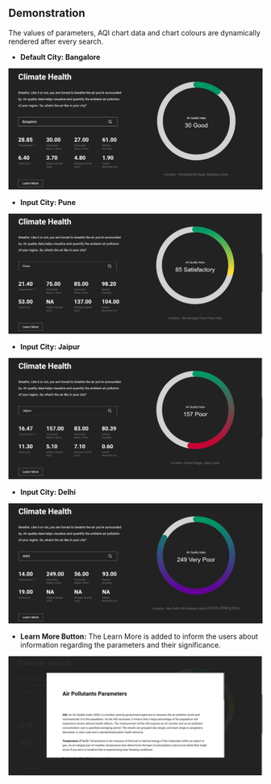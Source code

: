 ## Demonstration

The values of parameters, AQI chart data and chart colours are dynamically rendered after every search. 

* **Default City: Bangalore**

![Demo_1](https://github.com/sonica799/AQI-Dashboard/blob/main/images/Demo_1.jpg)

* **Input City: Pune**

![Demo_2](https://github.com/sonica799/AQI-Dashboard/blob/main/images/Demo_2.jpg)

* **Input City: Jaipur**

![Demo_3](https://github.com/sonica799/AQI-Dashboard/blob/main/images/Demo_3.jpg)

* **Input City: Delhi**

![Demo_4](https://github.com/sonica799/AQI-Dashboard/blob/main/images/Demo_4.jpg)

* **Learn More Button:**
The Learn More is added to inform the users about information regarding the parameters and their significance.

![Demo_5](https://github.com/sonica799/AQI-Dashboard/blob/main/images/Demo_5.jpg)
